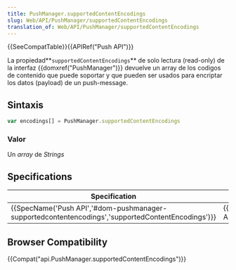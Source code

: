 ```yaml
---
title: PushManager.supportedContentEncodings
slug: Web/API/PushManager/supportedContentEncodings
translation_of: Web/API/PushManager/supportedContentEncodings
---
```

{{SeeCompatTable}}{{APIRef("Push API")}}

La propiedad**`supportedContentEncodings`** de solo lectura (read-only) de la interfaz {{domxref("PushManager")}} devuelve un array de los codigos de contenido que puede soportar y que pueden ser usados para encriptar los datos (payload) de un push-message.

## Sintaxis

```js
var encodings[] = PushManager.supportedContentEncodings
```

### Valor

Un _array_ de _Strings_

## Specifications

| Specification                                                                                                                    | Status                       | Comment             |
| -------------------------------------------------------------------------------------------------------------------------------- | ---------------------------- | ------------------- |
| {{SpecName('Push API','#dom-pushmanager-supportedcontentencodings','supportedContentEncodings')}} | {{Spec2('Push API')}} | Initial definition. |

## Browser Compatibility

{{Compat("api.PushManager.supportedContentEncodings")}}
